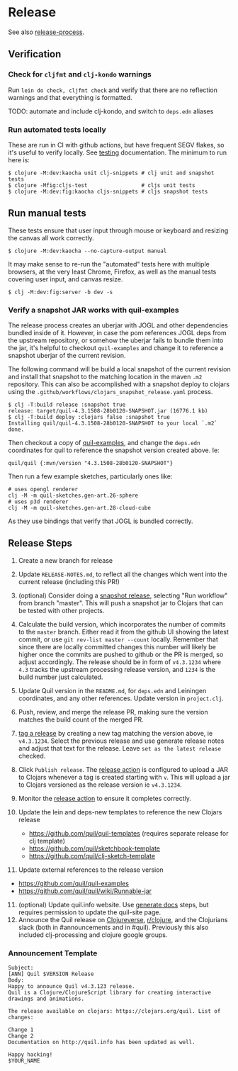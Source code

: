 # Release

See also [release-process](https://github.com/quil/quil/wiki/Dev-notes#release-process).

## Verification

### Check for `cljfmt` and `clj-kondo` warnings

Run `lein do check, cljfmt check` and verify that there are no reflection warnings and that everything is formatted.

TODO: automate and include clj-kondo, and switch to `deps.edn` aliases

### Run automated tests locally

These are run in CI with github actions, but have frequent SEGV flakes, so it's useful to verify locally. See [testing](docs/testing.md) documentation. The minimum to run here is:

```
$ clojure -M:dev:kaocha unit clj-snippets # clj unit and snapshot tests
$ clojure -Mfig:cljs-test                 # cljs unit tests
$ clojure -M:dev:fig:kaocha cljs-snippets # cljs snapshot tests
```

## Run manual tests

These tests ensure that user input through mouse or keyboard and resizing the canvas all work correctly.

```
$ clojure -M:dev:kaocha --no-capture-output manual
```

It may make sense to re-run the "automated" tests here with multiple browsers, at the very least Chrome, Firefox, as well as the manual tests covering user input, and canvas resize.

```
$ clj -M:dev:fig:server -b dev -s
```

### Verify a snapshot JAR works with quil-examples

The release process creates an uberjar with JOGL and other dependencies bundled inside of it. However, in case the pom references JOGL deps from the upstream repository, or somehow the uberjar fails to bundle them into the jar, it's helpful to checkout `quil-examples` and change it to reference a snapshot uberjar of the current revision.

The following command will be build a local snapshot of the current revision and install that snapshot to the matching location in the maven `.m2` repository. This can also be accomplished with a snapshot deploy to clojars using the `.github/workflows/clojars_snapshot_release.yaml` process.

```
$ clj -T:build release :snapshot true
release: target/quil-4.3.1508-28b0120-SNAPSHOT.jar (16776.1 kb)
$ clj -T:build deploy :clojars false :snapshot true
Installing quil/quil-4.3.1508-28b0120-SNAPSHOT to your local `.m2`
done.
```

Then checkout a copy of [quil-examples](https://github.com/quil/quil-examples), and change the `deps.edn` coordinates for quil to reference the snapshot version created above. Ie:

```
quil/quil {:mvn/version "4.3.1508-28b0120-SNAPSHOT"}
```

Then run a few example sketches, particularly ones like:

```
# uses opengl renderer
clj -M -m quil-sketches.gen-art.26-sphere
# uses p3d renderer
clj -M -m quil-sketches.gen-art.28-cloud-cube
```

As they use bindings that verify that JOGL is bundled correctly.

## Release Steps

1. Create a new branch for release
1. Update `RELEASE-NOTES.md`, to reflect all the changes which went into the current release (including this PR!)
2. (optional) Consider doing a [snapshot release](https://github.com/quil/quil/actions/workflows/clojars_snapshot_release.yaml), selecting "Run workflow" from branch "master". This will push a snapshot jar to Clojars that can be tested with other projects.
3. Calculate the build version, which incorporates the number of commits to the `master` branch. Either read it from the github UI showing the latest commit, or use `git rev-list master --count` locally. Remember that since there are locally committed changes this number will likely be higher once the commits are pushed to github or the PR is merged, so adjust accordingly. The release should be in form of `v4.3.1234` where `4.3` tracks the upstream processing release version, and `1234` is the build number just calculated.
4. Update Quil version in the `README.md`, for `deps.edn` and Leiningen coordinates, and any other references. Update version in `project.clj`.
5. Push, review, and merge the release PR, making sure the version matches the build count of the merged PR.
6. [tag a release](https://github.com/quil/quil/releases/new) by creating a new tag matching the version above, ie `v4.3.1234`. Select the previous release and use generate release notes and adjust that text for the release. Leave `set as the latest release` checked.
7. Click `Publish release`. The [release action](https://github.com/quil/quil/actions/workflows/clojars_release.yaml) is configured to upload a JAR to Clojars whenever a tag is created starting with `v`. This will upload a jar to Clojars versioned as the release version ie `v4.3.1234`.
8. Monitor the [release action](https://github.com/quil/quil/actions/workflows/clojars_release.yaml) to ensure it completes correctly.
9. Update the lein and deps-new templates to reference the new Clojars release

   * https://github.com/quil/quil-templates (requires separate release for clj template)
   * https://github.com/quil/sketchbook-template
   * https://github.com/quil/clj-sketch-template

10. Update external references to the release version

   * https://github.com/quil/quil-examples
   * https://github.com/quil/quil/wiki/Runnable-jar

11. (optional) Update quil.info website. Use [generate docs](https://github.com/quil/quil/wiki/Snippets#generate-documention) steps, but requires permission to update the quil-site page.
12. Announce the Quil release on [Clojureverse](https://clojureverse.org/), [r/clojure](https://www.reddit.com/r/Clojure/), and the Clojurians slack (both in #announcements and in #quil). Previously this also included clj-processing and clojure google groups.

### Announcement Template

```
Subject:
[ANN] Quil $VERSION Release
Body:
Happy to announce Quil v4.3.123 release.
Quil is a Clojure/ClojureScript library for creating interactive drawings and animations.

The release available on clojars: https://clojars.org/quil. List of changes:

Change 1
Change 2
Documentation on http://quil.info has been updated as well.

Happy hacking!
$YOUR_NAME
```
